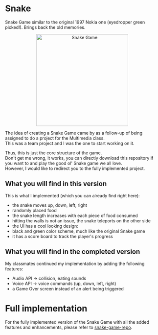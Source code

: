 # Snake
Snake Game similar to the original 1997 Nokia one (eyedropper green picked!). Brings back the old memories.

<p align="center">
  <img src="https://github.com/outshiningthateskimo/Snake/assets/116450427/22a6dada-4a1b-4954-abd6-e95e40896c6a" width="300" alt="Snake Game">
</p>

The idea of creating a Snake Game came by as a follow-up of being assigned to do a project for the Multimedia class.  
This was a team project and I was the one to start working on it.  

Thus, this is just the core structure of the game.  
Don't get me wrong, it works, you can directly download this repository if you want to and play the good ol' Snake game we all love.  
However, I would like to redirect you to the fully implemented project.

## What you will find in this version
This is what I implemented (which you can already find right here):
- the snake moves up, down, left, right
- randomly placed food
- the snake length increases with each piece of food consumed
- hitting the walls is not an issue, the snake teleports on the other side
- the UI has a cool looking design:
- black and green color scheme, much like the original Snake game
- it has a score board to track the player's progress

## What you will find in the completed version
My classmates continued my implementation by adding the following features:
- Audio API → collision, eating sounds
- Voice API → voice commands (up, down, left, right)
- a Game Over screen instead of an alert being triggered
  
# Full implementation
For the fully implemented version of the Snake Game with all the added features and enhancements, please refer to [snake-game-repo](https://github.com/Ahamdan114/snake-game-repo).
